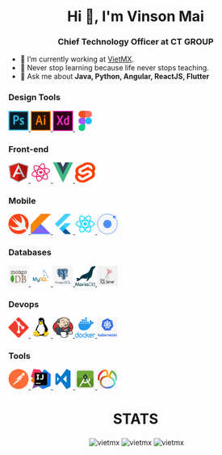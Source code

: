<h1 align="center">Hi 👋, I'm Vinson Mai</h1>
<h3 align="center">Chief Technology Officer at CT GROUP</h3>

- 🔭 I’m currently working at [VietMX](https://www.maixuanviet.com).
- 🌱 Never stop learning because life never stops teaching.
- 💬 Ask me about **Java, Python, Angular, ReactJS, Flutter**


<h3>Design Tools</h3>
<p align="left">
  <a href="https://www.photoshop.com/en" target="_blank">
    <img
      src="asset/ps.svg"
      alt="photoshop"
      width="40"
      height="40"
    />
  </a>
  <a href="https://www.adobe.com/in/products/illustrator.html" target="_blank">
    <img
      src="asset/ai.svg"
      alt="illustrator"
      width="40"
      height="40"
    />
  </a>
  <a href="https://www.adobe.com/products/xd.html" target="_blank">
    <img
      src="asset/xd.svg"
      alt="xd"
      width="40"
      height="40"
    />
  </a>
  <a href="https://www.figma.com/" target="_blank">
    <img
      src="asset/figma.svg"
      alt="figma"
      width="40"
      height="40"
    />
  </a>
</p>
<h3>Front-end</h3>
<p align="left">
  <a href="https://angular.io/" target="_blank">
    <img
      src="asset/angular.png"
      alt="angular"
      width="40"
      height="40"
    />
  </a>
  <a href="https://reactjs.org/" target="_blank">
    <img
      src="asset/reactjs.svg"
      alt="reactjs"
      width="40"
      height="40"
    />
  </a>
  <a href="https://vuejs.org/" target="_blank">
    <img
      src="asset/vuejs.png"
      alt="vuejs"
      width="40"
      height="40"
    />
  </a>
  <a href="https://svelteicons.dev/" target="_blank">
    <img
      src="asset/svelte.png"
      alt="svelte"
      width="40"
      height="40"
    />
  </a>
</p>

<h3>Mobile</h3>
<p align="left">
  <a href="https://developer.apple.com/swift/" target="_blank">
    <img
      src="asset/swift.png"
      alt="swift"
      width="40"
      height="40"
    />
  </a>
  <a href="https://developer.android.com/kotlin" target="_blank">
    <img
      src="asset/kotlin.png"
      alt="kotlin"
      width="40"
      height="40"
    />
  </a>
  <a href="https://flutter.dev" target="_blank">
    <img
      src="asset/flutter.svg"
      alt="flutter"
      width="40"
      height="40"
    />
  </a>
  <a href="https://reactnative.dev/" target="_blank">
    <img
      src="asset/reactNative.png"
      alt="react-native"
      width="40"
      height="40"
    />
  </a>
  <a href="https://ionicframework.com/" target="_blank">
    <img
      src="asset/ionic.png"
      alt="ionic"
      width="40"
      height="40"
    />
  </a>
</p>
<h3>Databases</h3>
<p align="left">
  <a href="https://www.mongodb.com/" target="_blank">
    <img
      src="asset/mongodb.jpg"
      alt="mongodb"
      width="40"
      height="40"
    />
  </a>
  <a href="https://www.mysql.com/" target="_blank">
    <img
      src="asset/mysql.png"
      alt="mysql"
      width="40"
      height="40"
    />
  </a>
  <a href="https://www.postgresql.org/" target="_blank">
    <img
      src="asset/postgreSQL.jpg"
      alt="postgreSQL"
      width="40"
      height="40"
    />
  </a>
  <a href="https://mariadb.org/" target="_blank">
    <img
      src="asset/mariadb.png"
      alt="mariadb"
      width="40"
      height="40"
    />
  </a>
  <a href="https://www.microsoft.com/en-us/sql-server/sql-server-downloads" target="_blank">
    <img
      src="asset/sqlServer.png"
      alt="sqlServer"
      width="40"
      height="40"
    />
  </a>
</p>
<h3>Devops</h3>
<p align="left">
  <a href="https://git-scm.com/" target="_blank">
    <img
      src="asset/git.svg"
      alt="git"
      width="40"
      height="40"
    />
  </a>
  <a href="https://www.linux.org/" target="_blank">
    <img
      src="asset/linux.svg"
      alt="linux"
      width="40"
      height="40"
    />
  </a>
  <a href="https://www.jenkins.io/" target="_blank">
    <img
      src="asset/jenkin.png"
      alt="jenkins"
      width="40"
      height="40"
    />
  </a>
  <a href="https://www.docker.com/" target="_blank">
    <img
      src="asset/docker.png"
      alt="docker"
      width="40"
      height="40"
    />
  </a>
  <a href="https://kubernetes.io/" target="_blank">
    <img
      src="asset/kubernetes.png"
      alt="kubernetes"
      width="40"
      height="40"
    />
  </a>
</p>
<h3>Tools</h3>
<p align="left">
  <a href="https://postman.com" target="_blank">
    <img
      src="asset/postman.png"
      alt="postman"
      width="40"
      height="40"
    />
  </a>
  <a href="https://www.jetbrains.com/idea/" target="_blank">
    <img
      src="asset/intellij.png"
      alt="intellij"
      width="40"
      height="40"
    />
  </a>
  <a href="https://code.visualstudio.com/" target="_blank">
    <img
      src="asset/vscode.png"
      alt="vscode"
      width="40"
      height="40"
    />
  </a>
  <a href="https://www.android.com/" target="_blank">
    <img
      src="asset/androidStudio.png"
      alt="androidStudio"
      width="40"
      height="40"
    />
  </a>
  <a href="https://www.navicat.com/" target="_blank">
    <img
      src="asset/navicat.jpg"
      alt="navicat"
      width="40"
      height="40"
    />
  </a>
</p>

<h1 align="center">STATS</h1>

<p align="center">&nbsp;<img align="center" src="https://github-readme-stats.vercel.app/api?username=vietmx&theme=gotham&show_icons=true" alt="vietmx" />

<img align="center" src="http://github-readme-streak-stats.herokuapp.com?user=vietmx&theme=gotham&hide_border=true&date_format=M%20j%5B%2C%20Y%5D" alt="vietmx" />
<img align="center" src="https://github-readme-stats.vercel.app/api/top-langs/?username=vietmx&layout=default&theme=gotham&hide=html&hide_border=true&card_width=330" alt="vietmx" /></p>

